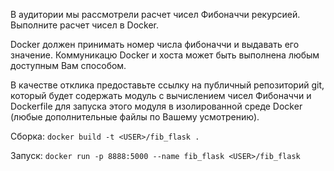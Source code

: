 В аудитории мы рассмотрели расчет чисел Фибоначчи рекурсией. 
Выполните расчет чисел в Docker. 

Docker должен принимать номер числа фибоначчи и выдавать его значение. Коммуникацю Docker и хоста может быть выполнена любым доступным Вам способом.

В качестве отклика предоставьте ссылку на публичный репозиторий git, 
который будет содержать модуль с вычислением чисел Фибоначчи и 
Dockerfile для запуска этого модуля в изолированной среде Docker (любые 
дополнительные файлы по Вашему усмотрению).

Сборка: `docker build -t <USER>/fib_flask .`

Запуск: `docker run -p 8888:5000 --name fib_flask <USER>/fib_flask`
